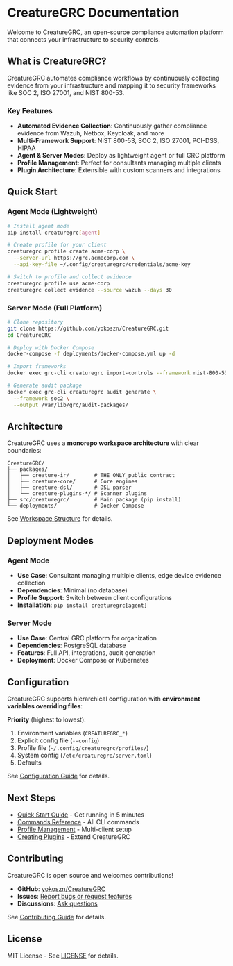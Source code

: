 # CreatureGRC Documentation

Welcome to CreatureGRC, an open-source compliance automation platform that connects your infrastructure to security controls.

## What is CreatureGRC?

CreatureGRC automates compliance workflows by continuously collecting evidence from your infrastructure and mapping it to security frameworks like SOC 2, ISO 27001, and NIST 800-53.

### Key Features

- **Automated Evidence Collection**: Continuously gather compliance evidence from Wazuh, Netbox, Keycloak, and more
- **Multi-Framework Support**: NIST 800-53, SOC 2, ISO 27001, PCI-DSS, HIPAA
- **Agent & Server Modes**: Deploy as lightweight agent or full GRC platform
- **Profile Management**: Perfect for consultants managing multiple clients
- **Plugin Architecture**: Extensible with custom scanners and integrations

## Quick Start

### Agent Mode (Lightweight)

```bash
# Install agent mode
pip install creaturegrc[agent]

# Create profile for your client
creaturegrc profile create acme-corp \
  --server-url https://grc.acmecorp.com \
  --api-key-file ~/.config/creaturegrc/credentials/acme-key

# Switch to profile and collect evidence
creaturegrc profile use acme-corp
creaturegrc collect evidence --source wazuh --days 30
```

### Server Mode (Full Platform)

```bash
# Clone repository
git clone https://github.com/yokoszn/CreatureGRC.git
cd CreatureGRC

# Deploy with Docker Compose
docker-compose -f deployments/docker-compose.yml up -d

# Import frameworks
docker exec grc-cli creaturegrc import-controls --framework nist-800-53

# Generate audit package
docker exec grc-cli creaturegrc audit generate \
  --framework soc2 \
  --output /var/lib/grc/audit-packages/
```

## Architecture

CreatureGRC uses a **monorepo workspace architecture** with clear boundaries:

```
CreatureGRC/
├── packages/
│   ├── creature-ir/        # THE ONLY public contract
│   ├── creature-core/      # Core engines
│   ├── creature-dsl/       # DSL parser
│   └── creature-plugins-*/ # Scanner plugins
├── src/creaturegrc/        # Main package (pip install)
└── deployments/            # Docker Compose
```

See [Workspace Structure](architecture/workspace.md) for details.

## Deployment Modes

### Agent Mode
- **Use Case**: Consultant managing multiple clients, edge device evidence collection
- **Dependencies**: Minimal (no database)
- **Profile Support**: Switch between client configurations
- **Installation**: `pip install creaturegrc[agent]`

### Server Mode
- **Use Case**: Central GRC platform for organization
- **Dependencies**: PostgreSQL database
- **Features**: Full API, integrations, audit generation
- **Deployment**: Docker Compose or Kubernetes

## Configuration

CreatureGRC supports hierarchical configuration with **environment variables overriding files**:

**Priority** (highest to lowest):
1. Environment variables (`CREATUREGRC_*`)
2. Explicit config file (`--config`)
3. Profile file (`~/.config/creaturegrc/profiles/`)
4. System config (`/etc/creaturegrc/server.toml`)
5. Defaults

See [Configuration Guide](configuration.md) for details.

## Next Steps

- [Quick Start Guide](quickstart.md) - Get running in 5 minutes
- [Commands Reference](commands.md) - All CLI commands
- [Profile Management](profile-management.md) - Multi-client setup
- [Creating Plugins](development/creating-plugins.md) - Extend CreatureGRC

## Contributing

CreatureGRC is open source and welcomes contributions!

- **GitHub**: [yokoszn/CreatureGRC](https://github.com/yokoszn/CreatureGRC)
- **Issues**: [Report bugs or request features](https://github.com/yokoszn/CreatureGRC/issues)
- **Discussions**: [Ask questions](https://github.com/yokoszn/CreatureGRC/discussions)

See [Contributing Guide](contributing.md) for details.

## License

MIT License - See [LICENSE](https://github.com/yokoszn/CreatureGRC/blob/main/LICENSE) for details.
